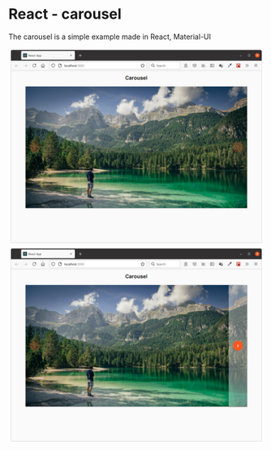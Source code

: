 # React - carousel

The carousel is a simple example made in React, Material-UI


![image 1](./images-are-not-for-project/Screenshot_from_2021-07-07-01.png)
![image 2](./images-are-not-for-project/Screenshot_from_2021-07-07-02.png)